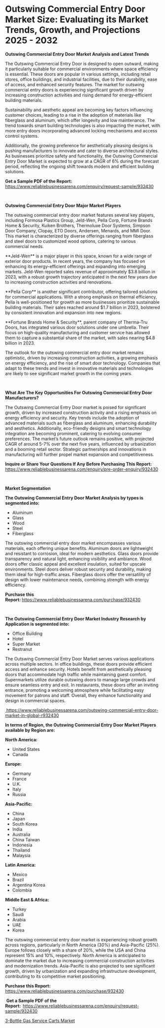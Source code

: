 <p><h1>Outswing Commercial Entry Door Market Size: Evaluating its Market Trends, Growth, and Projections 2025 - 2032</h1></p><p><strong>Outswing Commercial Entry Door Market Analysis and Latest Trends</strong></p>
<p><p>The Outswing Commercial Entry Door is designed to open outward, making it particularly suitable for commercial environments where space efficiency is essential. These doors are popular in various settings, including retail stores, office buildings, and industrial facilities, due to their durability, ease of access, and enhanced security features. The market for outswing commercial entry doors is experiencing significant growth driven by increasing construction activities and rising demand for energy-efficient building materials.</p><p>Sustainability and aesthetic appeal are becoming key factors influencing customer choices, leading to a rise in the adoption of materials like fiberglass and aluminum, which offer longevity and low maintenance. The trend towards smart building technologies is also impacting the market, with more entry doors incorporating advanced locking mechanisms and access control systems. </p><p>Additionally, the growing preference for aesthetically pleasing designs is pushing manufacturers to innovate and cater to diverse architectural styles. As businesses prioritize safety and functionality, the Outswing Commercial Entry Door Market is expected to grow at a CAGR of 6% during the forecast period, reflecting the ongoing shift towards modern and efficient building solutions.</p></p>
<p><strong>Get a Sample PDF of the Report:&nbsp;</strong> <a href="https://www.reliablebusinessarena.com/enquiry/request-sample/932430?utm_campaign=3510&utm_medium=2&utm_source=Github&utm_content=ia&utm_term=21032025&utm_id=outswing-commercial-entry-door">https://www.reliablebusinessarena.com/enquiry/request-sample/932430</a></p>
<p>&nbsp;</p>
<p><strong>Outswing Commercial Entry Door Major Market Players</strong></p>
<p><p>The outswing commercial entry door market features several key players, including Formosa Plastics Group, Jeld-Wen, Pella Corp, Fortune Brands Home & Security, Kuiken Brothers, Thermoluxe Door Systems, Simpson Door Company, Clopay, ETO Doors, Andersen, Menards, and MMI Door. This market is characterized by diverse offerings ranging from fiberglass and steel doors to customized wood options, catering to various commercial needs.</p><p>**Jeld-Wen** is a major player in this space, known for a wide range of exterior door products. In recent years, the company has focused on enhancing its energy-efficient offerings and expanding into emerging markets. Jeld-Wen reported sales revenue of approximately $3.8 billion in 2023, with a robust growth trajectory anticipated in the next few years due to increasing construction activities and renovations.</p><p>**Pella Corp** is another significant contributor, offering tailored solutions for commercial applications. With a strong emphasis on thermal efficiency, Pella is well-positioned for growth as more businesses prioritize sustainable building materials. Their sales reached around $1.7 billion in 2023, bolstered by consistent innovation and expansion into new regions.</p><p>**Fortune Brands Home & Security**, parent company of Therma-Tru Doors, has integrated various door solutions under one umbrella. Their focus on high-quality manufacturing and customer service has allowed them to capture a substantial share of the market, with sales nearing $4.8 billion in 2023.</p><p>The outlook for the outswing commercial entry door market remains optimistic, driven by increasing construction activities, a growing emphasis on energy efficiency, and the rise of smart door technology. Companies that adapt to these trends and invest in innovative materials and technologies are likely to see significant market growth in the coming years.</p></p>
<p>&nbsp;</p>
<p><strong>What Are The Key Opportunities For Outswing Commercial Entry Door Manufacturers?</strong></p>
<p><p>The Outswing Commercial Entry Door market is poised for significant growth, driven by increased construction activity and a rising emphasis on energy efficiency and security. Key trends include the adoption of advanced materials such as fiberglass and aluminum, enhancing durability and aesthetics. Additionally, eco-friendly designs and smart technology integration are becoming prominent, catering to evolving consumer preferences. The market’s future outlook remains positive, with projected CAGR of around 5-7% over the next five years, influenced by urbanization and a booming retail sector. Strategic partnerships and innovations in manufacturing will further propel market expansion and competitiveness.</p></p>
<p><strong>Inquire or Share Your Questions If Any Before Purchasing This Report:</strong> <a href="https://www.reliablebusinessarena.com/enquiry/pre-order-enquiry/932430?utm_campaign=3510&utm_medium=2&utm_source=Github&utm_content=ia&utm_term=21032025&utm_id=outswing-commercial-entry-door">https://www.reliablebusinessarena.com/enquiry/pre-order-enquiry/932430</a></p>
<p>&nbsp;</p>
<p><strong>Market Segmentation</strong></p>
<p><strong>The Outswing Commercial Entry Door Market Analysis by types is segmented into:</strong></p>
<p><ul><li>Aluminum</li><li>Glass</li><li>Wood</li><li>Steel</li><li>Fiberglass</li></ul></p>
<p><p>The outswing commercial entry door market encompasses various materials, each offering unique benefits. Aluminum doors are lightweight and resistant to corrosion, ideal for modern aesthetics. Glass doors provide transparency and natural light, enhancing visibility and ambiance. Wood doors offer classic appeal and excellent insulation, suited for upscale environments. Steel doors deliver robust security and durability, making them ideal for high-traffic areas. Fiberglass doors offer the versatility of design with lower maintenance needs, combining strength with energy efficiency.</p></p>
<p><strong>Purchase this Report:&nbsp;</strong><a href="https://www.reliablebusinessarena.com/purchase/932430?utm_campaign=3510&utm_medium=2&utm_source=Github&utm_content=ia&utm_term=21032025&utm_id=outswing-commercial-entry-door">https://www.reliablebusinessarena.com/purchase/932430</a></p>
<p>&nbsp;</p>
<p><strong>The Outswing Commercial Entry Door Market Industry Research by Application is segmented into:</strong></p>
<p><ul><li>Office Building</li><li>Hotel</li><li>Super Market</li><li>Restranut</li></ul></p>
<p><p>The Outswing Commercial Entry Door Market serves various applications across multiple sectors. In office buildings, these doors provide efficient access and enhance security. Hotels benefit from aesthetically pleasing doors that accommodate high traffic while maintaining guest comfort. Supermarkets utilize durable outswing doors to manage large crowds and ensure seamless entry and exit. In restaurants, these doors offer an inviting entrance, promoting a welcoming atmosphere while facilitating easy movement for patrons and staff. Overall, they enhance functionality and design in commercial spaces.</p></p>
<p><a href="https://www.reliablebusinessarena.com/outswing-commercial-entry-door-market-in-global-r932430?utm_campaign=3510&utm_medium=2&utm_source=Github&utm_content=ia&utm_term=21032025&utm_id=outswing-commercial-entry-door">&nbsp;https://www.reliablebusinessarena.com/outswing-commercial-entry-door-market-in-global-r932430</a></p>
<p><strong>In terms of Region, the Outswing Commercial Entry Door Market Players available by Region are:</strong></p>
<p>
    <p> <strong> North America: </strong>
        <ul>
            <li>United States</li>
            <li>Canada</li>
        </ul>
        </p> 
    <p> <strong> Europe: </strong>
        <ul>
            <li>Germany</li>
            <li>France</li>
            <li>U.K.</li>
            <li>Italy</li>
            <li>Russia</li>
        </ul>
        </p> 
    <p> <strong> Asia-Pacific: </strong>
        <ul>
            <li>China</li>
            <li>Japan</li>
            <li>South Korea</li>
            <li>India</li>
            <li>Australia</li>
            <li>China Taiwan</li>
            <li>Indonesia</li>
            <li>Thailand</li>
            <li>Malaysia</li>
        </ul>
        </p> 
    <p> <strong> Latin America: </strong>
        <ul>
            <li>Mexico</li>
            <li>Brazil</li>
            <li>Argentina Korea</li>
            <li>Colombia</li>
        </ul>
        </p> 
    <p> <strong> Middle East & Africa: </strong>
        <ul>
            <li>Turkey</li>
            <li>Saudi</li>
            <li>Arabia</li>
            <li>UAE</li>
            <li>Korea</li>
        </ul>
    </p>
    </p>
<p><p>The outswing commercial entry door market is experiencing robust growth across regions, particularly in North America (30%) and Asia-Pacific (25%). Europe follows closely with a share of 20%, while the USA and China represent 15% and 10%, respectively. North America is anticipated to dominate the market due to increasing commercial construction activities and modernization trends. Asia-Pacific is also projected to see significant growth, driven by urbanization and expanding infrastructure development, contributing to its competitive market positioning.</p></p>
<p><strong>Purchase this Report: </strong><a href="https://www.reliablebusinessarena.com/purchase/932430?utm_campaign=3510&utm_medium=2&utm_source=Github&utm_content=ia&utm_term=21032025&utm_id=outswing-commercial-entry-door">https://www.reliablebusinessarena.com/purchase/932430</a></p>
<p>&nbsp;<strong>Get a Sample PDF of the Report:&nbsp;&nbsp;</strong><a href="https://www.reliablebusinessarena.com/enquiry/request-sample/932430?utm_campaign=3510&utm_medium=2&utm_source=Github&utm_content=ia&utm_term=21032025&utm_id=outswing-commercial-entry-door">https://www.reliablebusinessarena.com/enquiry/request-sample/932430</a></p>
<p><strong></strong></p>
<p><p><a href="https://github.com/yepezkommakp/Market-Research-Report-List-1/blob/main/3-bottle-gas-service-carts-market.md?utm_campaign=3510&utm_medium=2&utm_source=Github&utm_content=ia&utm_term=21032025&utm_id=outswing-commercial-entry-door">3-Bottle Gas Service Carts Market</a></p></p>